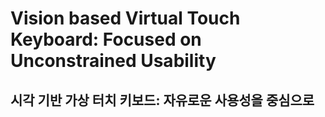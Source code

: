 # Vision based Virtual Touch Keyboard: Focused on Unconstrained Usability
## 시각 기반 가상 터치 키보드: 자유로운 사용성을 중심으로













